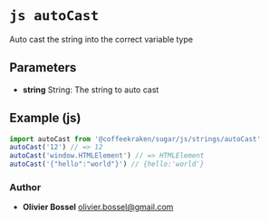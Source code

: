 


<!-- @namespace    sugar.js.string -->

# ```js autoCast ```


Auto cast the string into the correct variable type

## Parameters

- **string**  String: The string to auto cast



## Example (js)

```js
import autoCast from '@coffeekraken/sugar/js/strings/autoCast'
autoCast('12') // => 12
autoCast('window.HTMLElement') // => HTMLElement
autoCast('{"hello":"world"}') // {hello:'world'}
```


### Author
- **Olivier Bossel** <a href="mailto:olivier.bossel@gmail.com">olivier.bossel@gmail.com</a> 



